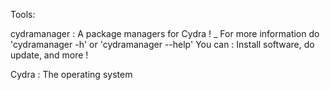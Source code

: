 Tools:

cydramanager : A package managers for Cydra !
  \_ For more information do 'cydramanager -h' or 'cydramanager --help'
	You can : Install software, do update, and more !

Cydra : The operating system 
